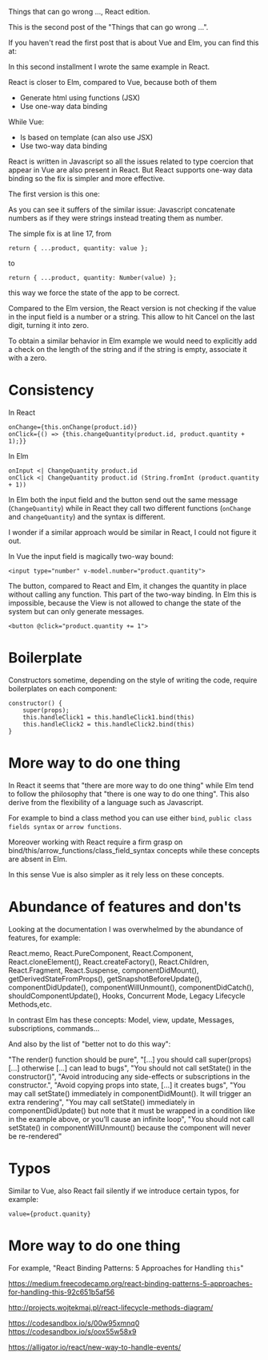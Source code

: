 Things that can go wrong ..., React edition.

This is the second post of the "Things that can go wrong ...".

If you haven't read the first post that is about Vue and Elm, you can find this at:

In this second installment I wrote the same example in React.

React is closer to Elm, compared to Vue, because both of them

* Generate html using functions (JSX)
* Use one-way data binding

While Vue:

* Is based on template (can also use JSX)
* Use two-way data binding

React is written in Javascript so all the issues related to type coercion that appear in Vue are also present in React. But React supports one-way data binding so the fix is simpler and more effective.

The first version is this one:

As you can see it suffers of the similar issue: Javascript concatenate numbers as if they were strings instead treating them as number.

The simple fix is at line 17, from
```
return { ...product, quantity: value };
```
to
```
return { ...product, quantity: Number(value) };
```
this way we force the state of the app to be correct.

Compared to the Elm version, the React version is not checking if the value in the input field is a number or a string. This allow to hit Cancel on the last digit, turning it into zero.

To obtain a similar behavior in Elm example we would need to explicitly add a check on the length of the string and if the string is empty, associate it with a zero.

# Consistency

In React

```
onChange={this.onChange(product.id)}
onClick={() => {this.changeQuantity(product.id, product.quantity + 1);}}
```

In Elm

```
onInput <| ChangeQuantity product.id
onClick <| ChangeQuantity product.id (String.fromInt (product.quantity + 1))
```

In Elm both the input field and the button send out the same message (`ChangeQuantity`) while in React they call two different functions (`onChange` and `changeQuantity`) and the syntax is different.

I wonder if a similar approach would be similar in React, I could not figure it out.

In Vue the input field is magically two-way bound:
```
<input type="number" v-model.number="product.quantity">
```
The button, compared to React and Elm, it changes the quantity in place without calling any function. This part of the two-way binding. In Elm this is impossible, because the View is not allowed to change the state of the system but can only generate messages.
```
<button @click="product.quantity += 1">
```

# Boilerplate

Constructors sometime, depending on the style of writing the code, require boilerplates on each component:
```
constructor() {
    super(props);
    this.handleClick1 = this.handleClick1.bind(this)
    this.handleClick2 = this.handleClick2.bind(this)
}
```

# More way to do one thing

In React it seems that "there are more way to do one thing" while Elm tend to follow the philosophy that "there is one way to do one thing". This also derive from the flexibility of a language such as Javascript.

For example to bind a class method you can use either `bind`, `public class fields syntax` or `arrow functions`.

Moreover working with React require a firm grasp on bind/this/arrow_functions/class_field_syntax concepts while these concepts are absent in Elm.

In this sense Vue is also simpler as it rely less on these concepts.

# Abundance of features and don'ts

Looking at the documentation I was overwhelmed by the abundance of features, for example:

React.memo, React.PureComponent, React.Component, React.cloneElement(), React.createFactory(), React.Children, React.Fragment, React.Suspense, componentDidMount(), getDerivedStateFromProps(), getSnapshotBeforeUpdate(), componentDidUpdate(), componentWillUnmount(), componentDidCatch(), shouldComponentUpdate(), Hooks, Concurrent Mode, Legacy Lifecycle Methods,etc.

In contrast Elm has these concepts: Model, view, update, Messages, subscriptions, commands...

And also by the list of "better not to do this way":

"The render() function should be pure", "[...] you should call super(props) [...] otherwise [...] can lead to bugs", "You should not call setState() in the constructor()", "Avoid introducing any side-effects or subscriptions in the constructor.", "Avoid copying props into state, [...] it creates bugs", "You may call setState() immediately in componentDidMount(). It will trigger an extra rendering", "You may call setState() immediately in componentDidUpdate() but note that it must be wrapped in a condition like in the example above, or you’ll cause an infinite loop", "You should not call setState() in componentWillUnmount() because the component will never be re-rendered"

# Typos

Similar to Vue, also React fail silently if we introduce certain typos, for example:
```
value={product.quanity}
```

# More way to do one thing

For example, "React Binding Patterns: 5 Approaches for Handling `this`"

https://medium.freecodecamp.org/react-binding-patterns-5-approaches-for-handling-this-92c651b5af56


http://projects.wojtekmaj.pl/react-lifecycle-methods-diagram/

https://codesandbox.io/s/00w95xmnq0
https://codesandbox.io/s/oox55w58x9

https://alligator.io/react/new-way-to-handle-events/
